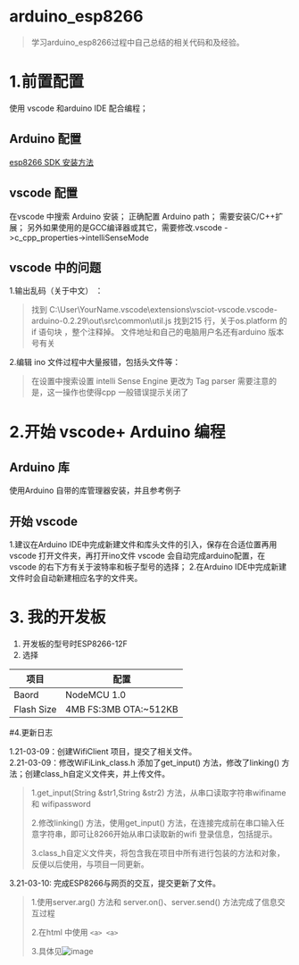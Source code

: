 # arduino_esp8266
>学习arduino_esp8266过程中自己总结的相关代码和及经验。
# 1.前置配置
使用 vscode 和arduino IDE 配合编程；

## Arduino 配置
[esp8266 SDK 安装方法](https://www.arduino.cn/thread-76029-1-1.html)

## vscode 配置
在vscode 中搜索 Arduino 安装；
正确配置 Arduino path；
需要安装C/C++扩展；
另外如果使用的是GCC编译器或其它，需要修改.vscode ->c_cpp_properties->intelliSenseMode

## vscode 中的问题
1.输出乱码（关于中文） ：
> 找到 C:\User\YourName\.vscode\extensions\vsciot-vscode.vscode-arduino-0.2.29\out\src\common\util.js
> 找到215 行，关于os.platform 的 if 语句块 ，整个注释掉。
> 文件地址和自己的电脑用户名还有arduino 版本号有关

2.编辑 ino 文件过程中大量报错，包括头文件等：
> 在设置中搜索设置 intelli Sense Engine 更改为 Tag parser 
> 需要注意的是，这一操作也使得cpp 一般错误提示关闭了

# 2.开始 vscode+ Arduino 编程
## Arduino 库
使用Arduino 自带的库管理器安装，并且参考例子
## 开始 vscode 
1.建议在Arduino IDE中完成新建文件和库头文件的引入，保存在合适位置再用　vscode 打开文件夹，再打开ino文件 vscode 会自动完成arduino配置，在vscode 的右下方有关于波特率和板子型号的选择；
2.在Arduino IDE中完成新建文件时会自动新建相应名字的文件夹。  

# 3. 我的开发板  
1. 开发板的型号时ESP8266-12F
2. 选择 

|项目|配置|
| ------- | ------- |
|Baord|NodeMCU 1.0|
|Flash Size|4MB FS:3MB OTA:~512KB|  

#4.更新日志

1.21-03-09：创建WifiClient 项目，提交了相关文件。   
2.21-03-09：修改WiFiLink_class.h 添加了get_input() 方法，修改了linking() 方法；创建class_h自定义文件夹，并上传文件。 
 
>1.get_input(String &str1,String &str2) 方法，从串口读取字符串wifiname 和 wifipassword 
>
>2.修改linking() 方法，使用get_input() 方法，在连接完成前在串口输入任意字符串，即可让8266开始从串口读取新的wifi 登录信息，包括提示。
>
>3.class_h自定义文件夹，将包含我在项目中所有进行包装的方法和对象，反便以后使用，与项目一同更新。   

3.21-03-10: 完成ESP8266与网页的交互，提交更新了文件。 

>1.使用server.arg() 方法和 server.on()、server.send() 方法完成了信息交互过程
>
>2.在html 中使用 ```<a> <a>```
>
> 3.具体见![image](https://user-images.githubusercontent.com/75567322/110815059-09d42b80-82c5-11eb-9c9b-3cc605b84c8b.png)

